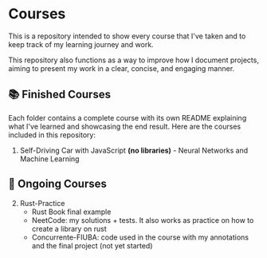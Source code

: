 # Courses

This is a repository intended to show every course that I've taken and to keep track of my learning journey and work.

This repository also functions as a way to improve how I document projects, aiming to present my work in a clear, concise, and engaging manner.

## 📚 Finished Courses
Each folder contains a complete course with its own README explaining what I've learned and showcasing the end result.
Here are the courses included in this repository:

1. Self-Driving Car with JavaScript **(no libraries)** - Neural Networks and Machine Learning

##  🚧 Ongoing Courses

2. Rust-Practice
    * Rust Book final example
    * NeetCode: my solutions + tests. It also works as practice on how to create a library on rust
    * Concurrente-FIUBA: code used in the course with my annotations and the final project (not yet started)